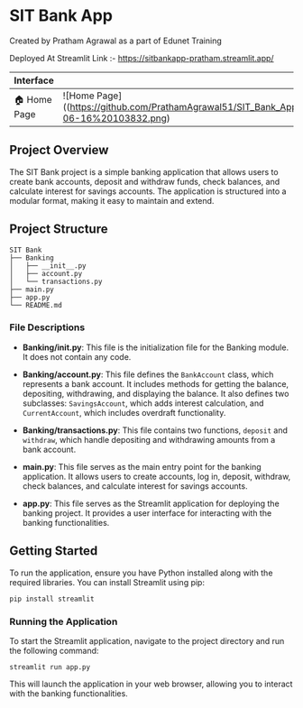 # SIT Bank App
Created by Pratham Agrawal as a part of Edunet Training

Deployed At
Streamlit Link :- https://sitbankapp-pratham.streamlit.app/

| Interface           | Screenshot |
|---------------------|------------|
| 🏠 Home Page         | ![Home Page]((https://github.com/PrathamAgrawal51/SIT_Bank_App/blob/56503a1b730c3846ff23fe977dbe2a01efee5206/Screenshot%202025-06-16%20103832.png) |


## Project Overview
The SIT Bank project is a simple banking application that allows users to create bank accounts, deposit and withdraw funds, check balances, and calculate interest for savings accounts. The application is structured into a modular format, making it easy to maintain and extend.

## Project Structure
```
SIT Bank
├── Banking
│   ├── __init__.py
│   ├── account.py
│   └── transactions.py
├── main.py
├── app.py
└── README.md
```

### File Descriptions
- **Banking/__init__.py**: This file is the initialization file for the Banking module. It does not contain any code.
  
- **Banking/account.py**: This file defines the `BankAccount` class, which represents a bank account. It includes methods for getting the balance, depositing, withdrawing, and displaying the balance. It also defines two subclasses: `SavingsAccount`, which adds interest calculation, and `CurrentAccount`, which includes overdraft functionality.

- **Banking/transactions.py**: This file contains two functions, `deposit` and `withdraw`, which handle depositing and withdrawing amounts from a bank account.

- **main.py**: This file serves as the main entry point for the banking application. It allows users to create accounts, log in, deposit, withdraw, check balances, and calculate interest for savings accounts.

- **app.py**: This file serves as the Streamlit application for deploying the banking project. It provides a user interface for interacting with the banking functionalities.

## Getting Started
To run the application, ensure you have Python installed along with the required libraries. You can install Streamlit using pip:

```
pip install streamlit
```

### Running the Application
To start the Streamlit application, navigate to the project directory and run the following command:

```
streamlit run app.py
```

This will launch the application in your web browser, allowing you to interact with the banking functionalities.
